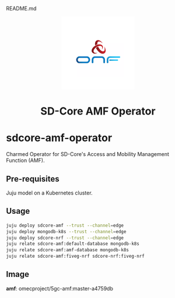 README.md<div align="center">
  <img src="./icon.svg" alt="ONF Icon" width="200" height="200">
</div>
<div align="center">
  <h1>SD-Core AMF Operator</h1>
</div>

# sdcore-amf-operator

Charmed Operator for SD-Core's Access and Mobility Management Function (AMF).


## Pre-requisites

Juju model on a Kubernetes cluster.

## Usage

```bash
juju deploy sdcore-amf --trust --channel=edge
juju deploy mongodb-k8s --trust --channel=edge
juju deploy sdcore-nrf --trust --channel=edge
juju relate sdcore-amf:default-database mongodb-k8s
juju relate sdcore-amf:amf-database mongodb-k8s
juju relate sdcore-amf:fiveg-nrf sdcore-nrf:fiveg-nrf
```

## Image

**amf**: omecproject/5gc-amf:master-a4759db
